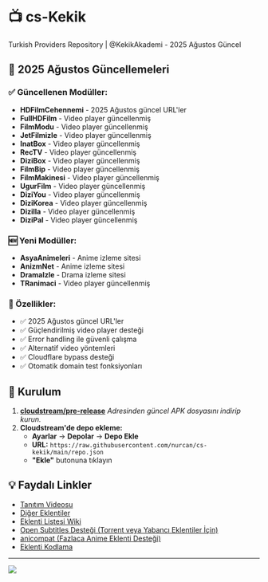 # 📺 cs-Kekik

Turkish Providers Repository | @KekikAkademi - 2025 Ağustos Güncel

## 🚀 2025 Ağustos Güncellemeleri

### ✅ Güncellenen Modüller:
- **HDFilmCehennemi** - 2025 Ağustos güncel URL'ler
- **FullHDFilm** - Video player güncellenmiş
- **FilmModu** - Video player güncellenmiş
- **JetFilmizle** - Video player güncellenmiş
- **InatBox** - Video player güncellenmiş
- **RecTV** - Video player güncellenmiş
- **DiziBox** - Video player güncellenmiş
- **FilmBip** - Video player güncellenmiş
- **FilmMakinesi** - Video player güncellenmiş
- **UgurFilm** - Video player güncellenmiş
- **DiziYou** - Video player güncellenmiş
- **DiziKorea** - Video player güncellenmiş
- **Dizilla** - Video player güncellenmiş
- **DiziPal** - Video player güncellenmiş

### 🆕 Yeni Modüller:
- **AsyaAnimeleri** - Anime izleme sitesi
- **AnizmNet** - Anime izleme sitesi
- **DramaIzle** - Drama izleme sitesi
- **TRanimaci** - Video player güncellenmiş

### 🎯 Özellikler:
- ✅ 2025 Ağustos güncel URL'ler
- ✅ Güçlendirilmiş video player desteği
- ✅ Error handling ile güvenli çalışma
- ✅ Alternatif video yöntemleri
- ✅ Cloudflare bypass desteği
- ✅ Otomatik domain test fonksiyonları

## 💾 Kurulum

1. **[cloudstream/pre-release](https://github.com/recloudstream/cloudstream/releases/tag/pre-release)** _Adresinden güncel APK dosyasını indirip kurun._
2. **Cloudstream'de depo ekleme:**
   - **Ayarlar** → **Depolar** → **Depo Ekle**
   - **URL:** `https://raw.githubusercontent.com/nurcan/cs-kekik/main/repo.json`
   - **"Ekle"** butonuna tıklayın

## 💡 Faydalı Linkler

- [Tanıtım Videosu](https://www.youtube.com/watch?v=CiYK7zrP00c)
- [Diğer Eklentiler](https://rentry.org/cs3-repos)
- [Eklenti Listesi Wiki](https://cloudstream.miraheze.org/wiki/List_of_extensions)
- [Open Subtitles Desteği (Torrent veya Yabancı Eklentiler İçin)](https://recloudstream.github.io/csdocs/integrations/opensubtitles/)
- [anicompat (Fazlaca Anime Eklenti Desteği)](https://youtu.be/0Gl48lL7e9Y)
- [Eklenti Kodlama](https://www.youtube.com/watch?v=gWECdddixyA)

---

<a href="https://github.com/ramazansancar/keyiflerolsun_Kekik-cloudstream/graphs/contributors?selectedMetric=additions" target="_blank">
  <img src="https://contrib.rocks/image?repo=ramazansancar/keyiflerolsun_Kekik-cloudstream" />
</a>

